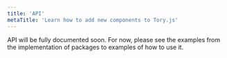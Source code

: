 ```yaml
---
title: 'API'
metaTitle: 'Learn how to add new components to Tory.js'
---
```


API will be fully documented soon. For now, please see the examples from the implementation of packages to examples of how to use it.
